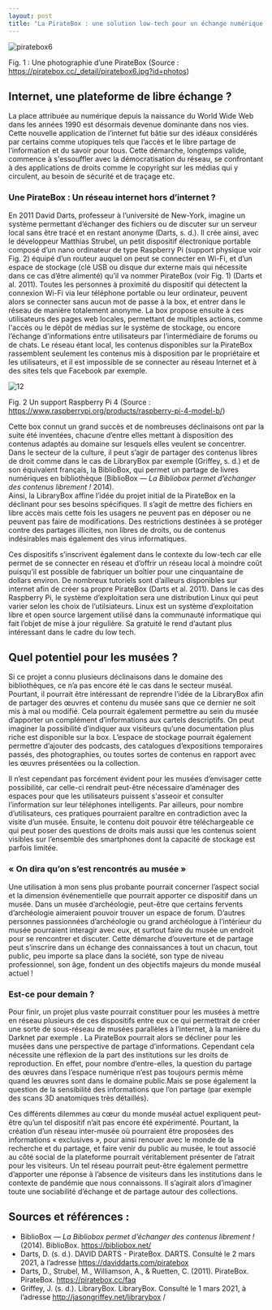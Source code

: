 ```yaml
---
layout: post
title: "La PirateBox : une solution low-tech pour un échange numérique plus libre ?"
---
```


![piratebox6](https://user-images.githubusercontent.com/77698526/110889574-b1b21f00-82ee-11eb-9e9f-f8c86e3d35a5.jpg)

Fig. 1 : Une photographie d’une PirateBox
(Source : https://piratebox.cc/_detail/piratebox6.jpg?id=photos)

## Internet, une plateforme de libre échange ?
La place attribuée au numérique depuis la naissance du World Wide Web dans les années 1990 est désormais devenue dominante dans nos vies.
Cette nouvelle application de l’internet fut bâtie sur des idéaux considérés par certains comme utopiques tels que l’accès et le libre partage de l’information et du savoir pour tous.
Cette démarche, longtemps valide, commence à s'essouffler avec la démocratisation du réseau, se confrontant à des applications de droits comme le copyright sur les médias qui y circulent,
au besoin de sécurité et de traçage etc.

### Une PirateBox : Un réseau internet hors d’internet ?
En 2011 David Darts, professeur à l’université de New-York, imagine un système permettant d’échanger des fichiers ou de discuter sur un serveur local sans être tracé et en restant anonyme (Darts, s. d.).
Il crée ainsi, avec le développeur Matthias Strubel, un petit dispositif électronique portable composé d’un nano ordinateur de type Raspberry Pi (support physique voir Fig. 2) équipé d’un routeur auquel on peut se connecter en Wi-Fi, et d’un espace de stockage (clé USB ou disque dur externe mais qui nécessite dans ce cas d’être alimenté) qu’il va nommer PirateBox (voir Fig. 1) (Darts et al. 2011).
Toutes les personnes à proximité du dispositif qui détectent la connexion Wi-Fi via leur téléphone portable ou leur ordinateur, peuvent alors se connecter sans aucun mot de passe à la box,
et entrer dans le réseau de manière totalement anonyme. La box propose ensuite à ces utilisateurs des pages web locales, permettant de multiples actions, comme l'accès ou le dépôt de médias sur
le système de stockage, ou encore l’échange d’informations entre utilisateurs par l’intermédiaire de forums ou de chats. Le réseau étant local, les contenus disponibles sur la PirateBox rassemblent seulement les contenus mis à disposition par le propriétaire et les utilisateurs, et il est impossible de se connecter au réseau Internet et à des sites tels que Facebook par exemple.

![12](https://user-images.githubusercontent.com/77698526/110890012-824fe200-82ef-11eb-9136-2654d2856120.png)


Fig. 2 Un support Raspberry Pi 4
(Source : https://www.raspberrypi.org/products/raspberry-pi-4-model-b/)

Cette box connut un grand succès et de nombreuses déclinaisons ont par la suite été inventées, chacune d’entre elles mettant à disposition des contenus adaptés au domaine sur lesquels elles veulent se concentrer. Dans le secteur de la culture, il peut s’agir de partager des contenus libres de droit comme dans le cas de LibraryBox par exemple (Griffey, s. d.) et de son équivalent français, la BiblioBox, qui permet un partage de livres numériques en bibliothèque (BiblioBox — *La Bibliobox permet d’échanger des contenus librement !* 2014).  
Ainsi, la LibraryBox affine l’idée du projet initial de la PirateBox en la déclinant pour ses besoins spécifiques. Il s’agit de mettre des fichiers en libre accès mais cette fois les usagers ne peuvent pas en déposer ou ne peuvent pas faire de modifications. Des restrictions destinées à se protéger contre des partages illicites, non libres de droits, ou de contenus indésirables mais également des virus informatiques.

Ces dispositifs s’inscrivent également dans le contexte du low-tech car elle permet de se connecter en réseau et d’offrir un réseau local à moindre coût puisqu’il est possible de fabriquer un boîtier pour une cinquantaine de dollars environ. De nombreux tutoriels sont d’ailleurs disponibles sur internet afin de créer sa propre PirateBox (Darts et al. 2011).
Dans le cas des Raspberry Pi, le système d’exploitation sera une distribution Linux qui peut varier selon les choix de l’utilsiateurs. Linux est un système d’exploitation libre et open source largement utilisé dans la communauté informatique qui fait l’objet de mise à jour régulière. Sa gratuité le rend d’autant plus intéressant dans le cadre du low tech.

## Quel potentiel pour les musées ?
Si ce projet a connu plusieurs déclinaisons dans le domaine des bibliothèques, ce n’a pas encore été le cas dans le secteur muséal. Pourtant, il pourrait être intéressant de reprendre l’idée de la LibraryBox afin de partager des œuvres et contenu du musée sans que ce dernier ne soit mis à mal ou modifié. Cela pourrait également permettre au sein du musée d’apporter un complément d’informations aux cartels descriptifs. On peut imaginer la possibilité d’indiquer aux visiteurs qu’une documentation plus riche est disponible sur la box. L’espace de stockage pourrait également permettre d’ajouter des podcasts, des catalogues d’expositions temporaires passés, des photographies, ou toutes sortes de contenus en rapport avec les œuvres présentées ou la collection. 

Il n’est cependant pas forcément évident pour les musées d’envisager cette possibilité, car celle-ci rendrait peut-être nécessaire d’aménager des espaces pour que les utilisateurs puissent s'asseoir et consulter l’information sur
leur téléphones intelligents. Par ailleurs, pour nombre d’utilisateurs, ces pratiques pourraient paraître en contradiction avec la visite d’un musée. Ensuite, le contenu doit pouvoir être téléchargeable ce qui peut poser des questions de droits mais aussi que les contenus soient visibles sur l’ensemble des smartphones dont la capacité de stockage est parfois limitée.

### « On dira qu’on s’est rencontrés au musée »
Une utilisation à mon sens plus probante pourrait concerner l’aspect social et la dimension événementielle que pourrait apporter ce dispositif dans un musée. Dans un musée d’archéologie, peut-être que certains fervents d’archéologie aimeraient pouvoir trouver un espace de forum. D’autres personnes passionnées d’archéologie ou grand archéologue à l’intérieur du musée pourraient interagir avec eux, et surtout faire du musée un endroit pour se rencontrer et discuter.
Cette démarche d’ouverture et de partage peut s’inscrire dans un échange des connaissances à tout un chacun, tout public, peu importe sa place dans la société, son type de niveau professionnel, son âge, fondent un des objectifs majeurs du monde muséal actuel !

### Est-ce pour demain ?
Pour finir, un projet plus vaste pourrait constituer pour les musées à mettre en réseau plusieurs de ces dispositifs entre eux ce qui permettrait de créer une sorte de sous-réseau de musées parallèles à l’internet, à la manière du Darknet par exemple .
La PirateBox pourrait alors se décliner pour les musées dans une perspective de partage d’informations. Cependant cela nécessite une réflexion de la part des institutions sur les droits de reproduction. En effet, pour nombre d’entre-elles, la question du partage des œuvres dans l’espace numérique n’est pas toujours permis même quand les œuvres sont dans le domaine public.Mais se pose également la question de la sensibilité des informations que l’on partage (par exemple des scans 3D anatomiques très détaillés).

Ces différents dilemmes au cœur du monde muséal actuel expliquent peut-être qu’un tel dispositif n’ait pas encore été expérimenté. Pourtant, la création d’un réseau inter-musée où pourraient être proposées des informations « exclusives », pour ainsi renouer avec le monde de la recherche et du partage, et faire venir du public au musée, le tout associé au côté social de la plateforme pourrait véritablement présenter de l’atrait pour les visiteurs. Un tel réseau pourrait peut-être également permettre d’apporter une réponse à l’absence de visiteurs dans les institutions dans le contexte de pandémie que nous connaissons. Il s’agirait alors d’imaginer toute une sociabilité d’échange et de partage autour des collections.

## Sources et références :

- BiblioBox — *La Bibliobox permet d’échanger des contenus librement !* (2014). BiblioBox. https://bibliobox.net/
- Darts, D. (s. d.). DAVID DARTS - PirateBox. DARTS. Consulté le 2 mars 2021, à l’adresse https://daviddarts.com/piratebox
- Darts, D., Strubel, M., Williamson, A., & Ruetten, C. (2011). PirateBox. PirateBox. https://piratebox.cc/faq
- Griffey, J. (s. d.). LibraryBox. LibraryBox. Consulté le 1 mars 2021, à l’adresse http://jasongriffey.net/librarybox /
